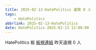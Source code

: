 ```yaml
---
title: 2025-02-13-HatePolitics 違規 0 人
tags:
    - HatePolitics
abbrlink: 2025-02-13-HatePolitics
date: HatePolitics-2025-02-13 12:00:00
---
```

HatePolitics 板 [板規連結](https://www.ptt.cc/bbs/HatePolitics/M.1617115262.A.D60.html)
昨天違規 0 人
